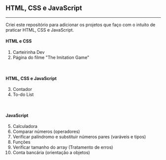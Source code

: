 ## HTML, CSS e JavaScript
------------------------------------------------------

Criei este repositório para adicionar os projetos que faço com o intuito de praticar HTML, CSS e JavaScript.

#### HTML e CSS
1. Carteirinha Dev
2. Página do filme "The Imitation Game"

<br />

#### HTML, CSS e JavaScript
3. Contador
4. To-do List

<br />

#### JavaScript
5. Calculadora
6. Comparar números (operadores)
7. Verificar palíndromo e substituir números pares (varáveis e tipos)
8. Funções
9. Verificar tamanho do array (Tratamento de erros)
10. Conta bancária (orientação a objetos)